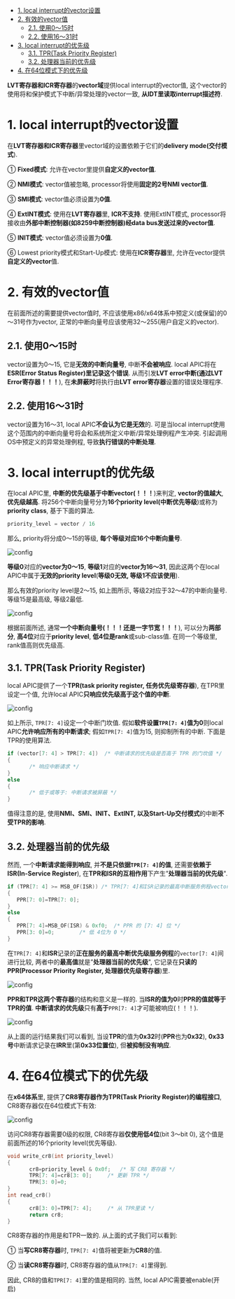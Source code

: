 
<!-- @import "[TOC]" {cmd="toc" depthFrom=1 depthTo=6 orderedList=false} -->

<!-- code_chunk_output -->

- [1. local interrupt的vector设置](#1-local-interrupt的vector设置)
- [2. 有效的vector值](#2-有效的vector值)
  - [2.1. 使用0～15时](#21-使用0~15时)
  - [2.2. 使用16～31时](#22-使用16~31时)
- [3. local interrupt的优先级](#3-local-interrupt的优先级)
  - [3.1. TPR(Task Priority Register)](#31-tprtask-priority-register)
  - [3.2. 处理器当前的优先级](#32-处理器当前的优先级)
- [4. 在64位模式下的优先级](#4-在64位模式下的优先级)

<!-- /code_chunk_output -->

**LVT寄存器和ICR寄存器**的**vector域**提供local interrupt的vector值, 这个vector的使用将和保护模式下中断/异常处理的vector一致, **从IDT里读取interrupt描述符**. 

# 1. local interrupt的vector设置

在**LVT寄存器和ICR寄存器**里vector域的设置依赖于它们的**delivery mode(交付模式**). 

① **Fixed模式**: 允许在vector里提供**自定义的vector值**. 

② **NMI模式**: vector值被忽略, processor将使用**固定的2号NMI vector值**. 

③ **SMI模式**: vector值必须设置为**0值**. 

④ **ExtINT模式**: 使用在**LVT寄存器**里, **ICR不支持**. 使用ExtINT模式, processor将接收由**外部中断控制器(如8259中断控制器)经data bus发送过来的vector值**. 

⑤ **INIT模式**: vector值必须设置为**0值**. 

⑥ Lowest priority模式和Start-Up模式: 使用在**ICR寄存器**里, 允许在vector提供**自定义的vector**值. 

# 2. 有效的vector值

在前面所述的需要提供vector值时, 不应该使用x86/x64体系中预定义(或保留)的0～31号作为vector, 正常的中断向量号应该使用32～255(用户自定义的vector). 

## 2.1. 使用0～15时

vector设置为0～15, 它是**无效的中断向量号**, 中断**不会被响应**. local APIC将在**ESR(Error Status Register)里记录这个错误**. 从而引发**LVT error中断(通过LVT Error寄存器！！！**), 在**未屏蔽时**将执行由**LVT error寄存器**设置的错误处理程序. 

## 2.2. 使用16～31时

vector设置为16～31, local APIC**不会认为它是无效**的. 可是当local interrupt使用这个范围内的中断向量号将会和系统所定义中断/异常处理例程产生冲突. 引起调用OS中预定义的异常处理例程, 导致**执行错误的中断处理**. 

# 3. local interrupt的优先级

在local APIC里, **中断的优先级基于中断vector(！！！**)来判定, **vector的值越大**, **优先级越高**. 将256个中断向量号分为**16个priority level(中断优先等级**)或称为**priority class**, 基于下面的算法. 

```c
priority_level = vector / 16
```

那么, priority将分成0～15的等级, **每个等级对应16个中断向量号**. 

![config](./images/41.png)

**等级0**对应的**vector为0～15**, **等级1**对应的**vector为16～31**, 因此这两个在local APIC中属于**无效的priority level**(**等级0无效, 等级1不应该使用**). 

那么有效的priority level是2～15, 如上图所示, 等级2对应于32～47的中断向量号. 等级15是最高级, 等级2最低. 

![config](./images/42.png)

根据前面所述, 通常**一个中断向量号(！！！还是一字节宽！！！**), 可以分为**两部分**, **高4位**对应于**priority level**, **低4位是rank**或sub-class值. 在同一个等级里, rank值高则优先级高. 

## 3.1. TPR(Task Priority Register)

local APIC提供了一个**TPR(task priority register, 任务优先级寄存器**), 在TPR里设定一个值, 允许local APIC**只响应优先级高于这个值的中断**. 

![config](./images/43.png)

如上所示, `TPR[7: 4]`设定一个中断门坎值. 假如**软件设置`TPR[7: 4]`值为0**则local APIC**允许响应所有的中断请求**; 假如`TPR[7: 4]`值为15, 则抑制所有的中断. 下面是TPR的使用算法. 

```c
if (vector[7: 4] > TPR[7: 4])  /* 中断请求的优先级是否高于 TPR 的门坎值 */
{
       /* 响应中断请求 */
}
else
{
       /* 低于或等于: 中断请求被屏蔽 */
}
```

值得注意的是, 使用**NMI、SMI、INIT、ExtINT, 以及Start-Up交付模式**的中断**不受TPR的影响**. 

## 3.2. 处理器当前的优先级

然而, 一个**中断请求能得到响应**, 并**不是只依据`TPR[7: 4]`的值**, 还需要**依赖于ISR(In-Service Register**), 在**TPR和ISR的互相作用**下产生”**处理器当前的优先级**". 

```cpp
if (TPR[7: 4] >= MSB_OF(ISR)) /* TPR[7: 4]和ISR记录的最高中断服务例程vector[7: 4]进行比较 */
{
   PPR[7: 0]=TPR[7: 0]; 
}
else
{
   PPR[7: 4]=MSB_OF(ISR) & 0xf0;  /* PPR 的 [7: 4] 位 */
   PPR[3: 0]=0;        /* 低 4位为 0 */
}
```

在`TPR[7: 4]`和**ISR**记录的**正在服务的最高中断优先级服务例程**的`vector[7: 4]`间进行比较, 两者中的**最高值**就是”**处理器当前的优先级**", 它记录在**只读的PPR(Processor Priority Register, 处理器优先级寄存器**)里. 

![config](./images/44.png)

**PPR和TPR这两个寄存器**的结构和意义是一样的. 当**ISR的值为0**时**PPR的值就等于TPR的值**. **中断请求的优先级**只有**高于**`PPR[7: 4]`才可能被响应(！！！). 

![config](./images/45.png)

从上面的运行结果我们可以看到, 当设**TPR**的值为**0x32**时(**PPR**也为**0x32**), **0x33号**中断请求记录在**IRR**里(第**0x33位置位**), 但**被抑制没有响应**. 

# 4. 在64位模式下的优先级

在**x64体系**里, 提供了**CR8寄存器作为TPR(Task Priority Register)的编程接口**, CR8寄存器仅在64位模式下有效: 

![config](./images/46.png)

访问CR8寄存器需要0级的权限, CR8寄存器**仅使用低4位**(bit 3～bit 0), 这个值是前面所述的16个priority level(优先等级). 

```cpp
void write_cr8(int priority_level)
{
       cr8=priority_level & 0x0f;   /* 写 CR8 寄存器 */
       TPR[7: 4]=cr8[3: 0];     /* 更新 TPR */
       TPR[3: 0]=0; 
}
int read_cr8()
{
       cr8[3: 0]=TPR[7: 4];     /* 从 TPR里读 */
       return cr8; 
}
```
CR8寄存器的作用是和TPR一致的. 从上面的式子我们可以看到: 

① 当**写CR8寄存器**时, `TPR[7: 4]`值将被更新为**CR8**的值. 

② 当**读CR8寄存器**时, CR8寄存器的值从`TPR[7: 4]`里得到. 

因此, CR8的值和`TPR[7: 4]`里的值是相同的. 当然, local APIC需要被enable(开启)